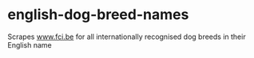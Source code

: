 # english-dog-breed-names
Scrapes www.fci.be for all internationally recognised dog breeds in their English name

